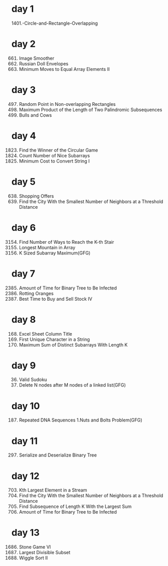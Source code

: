 # day 1 
1401.-Circle-and-Rectangle-Overlapping

# day 2
661. Image Smoother
354. Russian Doll Envelopes
462. Minimum Moves to Equal Array Elements II
     
# day 3
497. Random Point in Non-overlapping Rectangles
2002. Maximum Product of the Length of Two Palindromic Subsequences
299. Bulls and Cows

# day 4
1823. Find the Winner of the Circular Game
1248. Count Number of Nice Subarrays
2976. Minimum Cost to Convert String I

# day 5
638. Shopping Offers
1334. Find the City With the Smallest Number of Neighbors at a Threshold Distance

# day 6
3154. Find Number of Ways to Reach the K-th Stair
845. Longest Mountain in Array
1.  K Sized Subarray Maximum(GFG)

# day 7
2385. Amount of Time for Binary Tree to Be Infected
994. Rotting Oranges
188. Best Time to Buy and Sell Stock IV

# day 8
168. Excel Sheet Column Title
387. First Unique Character in a String
2461. Maximum Sum of Distinct Subarrays With Length K

# day 9
36. Valid Sudoku
1. Delete N nodes after M nodes of a linked list(GFG)

# day 10
187. Repeated DNA Sequences
1.Nuts and Bolts Problem(GFG)

# day 11
297. Serialize and Deserialize Binary Tree

# day 12
703. Kth Largest Element in a Stream
1334. Find the City With the Smallest Number of Neighbors at a Threshold Distance
2099. Find Subsequence of Length K With the Largest Sum
2385. Amount of Time for Binary Tree to Be Infected

# day 13
1686. Stone Game VI
368. Largest Divisible Subset
324. Wiggle Sort II
